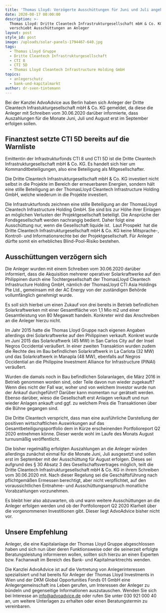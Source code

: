 ```yaml
---
title: 'Thomas Lloyd: Verzögerte Ausschüttungen für Juni und Juli angekündigt'
date: 2020-08-17 00:00:00
description: >-
  Thomas Lloyd: Dritte Cleantech Infrastrukturgesellschaft mbH & Co. KG
  verschiebt Ausschüttungen an Anleger
layout: post
style_id: post
image: /uploads/solar-panels-1794467-640.jpg
tags:
  - Thomas Lloyd Gruppe
  - Dritte Cleantech Infrastrukturgesellschaft
  - CTI 8
  - CTI 5D
  - Thomas Lloyd Cleantech Infrastructure Holding GmbH
topics:
  - anlegerschutz
  - bank-und-kapitalmarkt
author: dr-sven-tintemann
---
```


Bei der Kanzlei AdvoAdvice aus Berlin haben sich Anleger der Dritte Cleantech Infrastukturgesellschaft mbH & Co. KG gemeldet, da diese die Anleger mit Schreiben vom 30.06.2020 darüber informierte, dass Auszahlungen für die Monate Juni, Juli und August erst im September erfolgen sollen.

## **Finanztest setzte CTI 5D bereits auf die Warnliste**

Emittentin der Infrastrukturfonds CTI 8 und CTI 5D ist die Dritte Cleantech Infrastrukturgesellschaft mbH & Co. KG. Es handelt sich hier um Kommanditbeteiligungen, also eine Beteiligung als Mitgesellschafter.&nbsp;

Die Dritte Cleantech Infrastrukturgesellschaft mbH & Co. KG investiert nicht selbst in die Projekte im Bereich der erneuerbaren Energien, sondern hält eine stille Beteiligung an der ThomasLloyd Cleantech Infrastructure Holding GmbH, welche wiederum in die Projekte investiert.

Die Infrastrukturfonds zeichnen eine stille Beteiligung an der ThomasLloyd Cleantech Infrastructure Holding GmbH. Sie sind bis zur Höhe ihrer Einlagen an möglichen Verlusten der Projektgesellschaft beteiligt. Die Ansprüche der Fondsgesellschaft werden nachrangig bedient. Daher folgt eine Ausschüttung nur, wenn die Gesellschaft liquide ist. &nbsp;Laut Prospekt &nbsp;hat die Dritte Cleantech Infrastrukturgesellschaft mbH & Co. KG keine Mitsprache-, Kontroll- und Informationsrechte bei der Projektgesellschaft. Für Anleger dürfte somit ein erhebliches Blind-Pool-Risiko bestehen.&nbsp;

## **Ausschüttungen verzögern sich**

Die Anleger wurden mit einem Schreiben vom 30.06.2020 darüber informiert, dass die Akquisition mehrerer operativer Solarkraftwerke auf den Philippinen durch eine Tochtergesellschaft der ThomasLloyd Cleantech Infrastructure Holding GmbH, nämlich der ThomasLloyd CTI Asia Holdings Pte Ltd., gemeinsam mit der AC Energy von der zuständigen Behörde vollumfänglich genehmigt wurde.

Es soll sich hierbei um einen Zukauf von drei bereits in Betrieb befindlichen Solarkraftwerken mit einer Gesamtfläche von 1,1 Mio m2 und einer Gesamtleistung von 80 Megawatt handeln. Konkreter wird das Anschreiben an die Anleger hierzu nicht.&nbsp;

Im Jahr 2015 hatte die Thomas Lloyd Gruppe nach eigenen Angaben allerdings drei Solarkraftwerke auf den Philippinen verkauft. Konkret wurde im Juni 2015 das Solarkraftwerk (45 MW) in San Carlos City auf der Insel Negros Occidental veräu&szlig;ert. In einer zweiten Transaktion wurden zudem die Rechte des im Bau befindlichen Solarkraftwerk in La Carlota (32 MW) und das Solarkraftwerk in Manapla (48 MW), ebenfalls auf Negros Occidential an die Philippine Investment Alliance for Infrastructure (PINAI) veräu&szlig;ert.

Wurden die damals noch in Bau befindlichen Solaranlagen, die März 2016 in Betrieb genommen worden sind, oder Teile davon nun wieder zugekauft? Wenn dies nicht der Fall war, woher und von welchem Investor wurde nun der Ankauf durchgeführt? Darüber kann momentan nur gerätselt werden. Ebenso darüber, wieso die Gesellschaft erst Anlagen verkauft und nun wieder Anlagen ankauft und ggf. zu welchem Preis die Transaktionen über die Bühne gegangen sind.&nbsp;

Die Dritte Cleantech verspricht, dass man eine ausführliche Darstellung der positiven wirtschaftlichen Auswirkungen auf das Gesamtbeteiligungsportfolio dem in Kürze erscheinenden Portfolioreport Q2 2020 entnehmen könne. Dieser werde wohl im Laufe des Monats August turnusmä&szlig;ig veröffentlicht.

Die bisher regelmä&szlig;ig erfolgten Auszahlungen an die Anleger würden allerdings zunächst einmal für die Monate Juni, Juli ausgesetzt und sollen erst im September mit der Ausschüttung für August erfolgen. Dieses sei aufgrund des &sect; 30 Absatz 3 des Gesellschaftsvertrages möglich, teilt die Dritte Cleantech Infrastrukturgesellschaft mbH & Co. KG in ihrem Schreiben vom 30.06.2020 mit. Nach dieser Regelung sei die Geschäftsführung nach pflichtgemä&szlig;en Ermessen berechtigt, aber nicht verpflichtet, auf den voraussichtlichen Entnahme- und Ausschüttungsanspruch monatliche Vorabzahlungen vorzunehmen.

Es bleibt hier also abzuwarten, ob und wann weitere Ausschüttungen an die Anleger erfolgen werden und ob der Portfolioreport Q2 2020 Klarheit über die vorgenommenen Investitionen gibt. Dieser liegt AdvoAdvice bisher nicht vor.&nbsp;

## **Unsere Empfehlung**

Anleger, die eine Kapitalanlage der Thomas Lloyd Gruppe abgeschlossen haben und sich nun über deren Funktionsweise oder die seinerzeit erfolgte Beratungsleistung informieren wollen, sollten sich hierzu an einen Experten bzw. Fachanwalt im Bereich des Bank- und Kapitalmarktrechts wenden.

Die Kanzlei AdvoAdvice ist auf die Vertretung von Anlegerinteressen spezialisiert und hat bereits für Anleger der Thomas Lloyd Investments in Wien und der DKM Global Opportunities Fonds 01 GmbH eine Anlegergemeinschaft ins Leben gerufen, um Interessen der Anleger zu bündeln und gegenseitige Informationen auszutauschen. Wenden Sie sich bei Interesse an info@advoadvice.de oder rufen Sie unter 030 921 000 40 an, um weitere Unterlagen zu erhalten oder einen Beratungstermin zu vereinbaren.&nbsp;